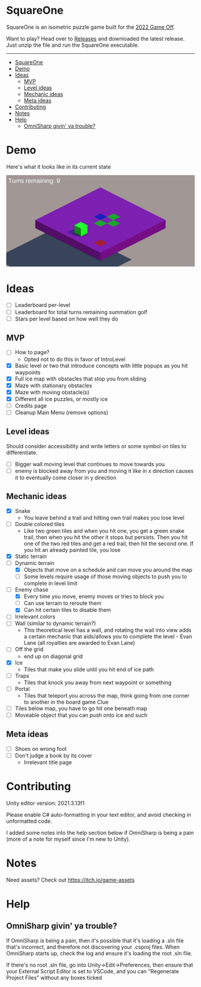 SquareOne
===============
 
SquareOne is an isometric puzzle game built for the [2022 Game Off](https://itch.io/jam/game-off-2022).

Want to play? Head over to [Releases](/Releases/) and downloaded the latest release. Just unzip the file and run the SquareOne executable.

------------

 
- [SquareOne](#squareone)
- [Demo](#demo)
- [Ideas](#ideas)
  - [MVP](#mvp)
  - [Level ideas](#level-ideas)
  - [Mechanic ideas](#mechanic-ideas)
  - [Meta ideas](#meta-ideas)
- [Contributing](#contributing)
- [Notes](#notes)
- [Help](#help)
  - [OmniSharp givin' ya trouble?](#omnisharp-givin-ya-trouble)

# Demo

Here's what it looks like in its current state

![LevelOneDemo.pdf](/ReadMeAssets/Level%20One%20Demo.png)

# Ideas

- [ ] Leaderboard per-level
- [ ] Leaderboard for total turns remaining summation golf
- [ ] Stars per level based on how well they do

## MVP

- [ ] How to page?
  - Opted not to do this in favor of IntroLevel
- [x] Basic level or two that introduce concepts with little popups as you hit waypoints
- [x] Full ice map with obstacles that stop you from sliding
- [x] Maze with stationary obstacles
- [x] Maze with moving obstacle(s)
- [x] Different all ice puzzles, or mostly ice
- [ ] Credits page
- [ ] Cleanup Main Menu (remove options)

## Level ideas

Should consider accessibility and write letters or some symbol on tiles to differentiate. 

- [ ] Bigger wall moving level that continues to move towards you
- [ ] enemy is blocked away from you and moving it like in x direction causes it to eventually come closer in y direction

## Mechanic ideas

- [x] Snake
   - You leave behind a trail and hitting own trail makes you lose level
- [ ] Double colored tiles
   - Like two green tiles and when you hit one, you get a green snake trail, then when you hit the other it stops but persists. Then you hit one of the two red tiles and get a red trail, then hit the second one. If you hit an already painted tile, you lose
- [x] Static terrain
- [ ] Dynamic terrain
  - [x] Objects that move on a schedule and can move you around the map
  - [ ] Some levels require usage of those moving objects to push you to complete in level limit
- [ ] Enemy chase
  - [x] Every time you move, enemy moves or tries to block you
  - [ ] Can use terrain to reroute them
  - [x] Can hit certain tiles to disable them
- [ ] Irrelevant colors
- [ ] Wall (similar to dynamic terrain?)
  - This theoretical level has a wall, and rotating the wall into view adds a certain mechanic that aids/allows you to complete the level - Evan Lane (all royalties are awarded to Evan Lane)
- [ ] Off the grid
  - end up on diagonal grid
- [x] Ice
  - Tiles that make you slide until you hit end of ice path
- [ ] Traps
  - Tiles that knock you away from next waypoint or something
- [ ] Portal
  - Tiles that teleport you across the map, think going from one corner to another in the board game Clue
- [ ] Tiles below map, you have to go hit one beneath map
- [ ] Moveable object that you can push onto ice and such

## Meta ideas

- [ ] Shoes on wrong foot
- [ ] Don't judge a book by its cover
  - Irrelevant title page

# Contributing

Unity editor version: 2021.3.13f1

Please enable C# auto-formatting in your text editor, and avoid checking in unformatted code.

I added some notes into the help section below if OmniSharp is being a pain (more of a note for myself since I'm new to Unity). 

# Notes

Need assets? Check out https://itch.io/game-assets

# Help

## OmniSharp givin' ya trouble?
If OmniSharp is being a pain, then it's possible that it's loading a .sln file that's incorrect, and therefore not discovering your .csproj files. When OmniSharp starts up, check the log and ensure it's loading the root .sln file.

If there's no root .sln file, go into Unity->Edit->Preferences, then ensure that your External Script Editor is set to VSCode, and you can "Regenerate Project Files" without any boxes ticked
